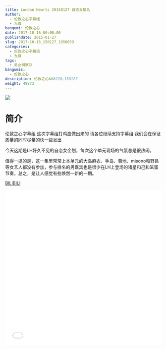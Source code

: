 ```yaml
---
title: London Hearts 20150127 自恋女排名
author: 
  - 伦敦之心字幕组
  - 九條
bangumi: 伦敦之心
date: 2017-10-16 00:00:00
publishdate: 2015-01-27
slug: 2017-10-16_150127_1950059
categories: 
  - 伦敦之心字幕组
  - 九條
tags: 
  - 男女纠察队
bangumis: 
  - 伦敦之心
description: 伦敦之心&#8226;150127
weight: 49873
---
```


![](https://i.imgur.com/wNU5C8t.jpg)

# 简介  
伦敦之心字幕组 这次字幕组打鸡血做出来的 请各位继续支持字幕组 我们会在保证质量的同时尽量的快一些发出


今天这期是LH好久不见的自恋女企划，每次这个单元现场的气氛总是很热闹。


值得一提的是，这一集里常常上本单元的大岛麻衣、手岛、菊地、misono和野吕等女艺人都没有参加，参与排名的男嘉宾也是很少在LH上登场的诸星和己和笨蛋节奏，总之，是让人感觉有些焕然一新的一期。




  [BILIBILI](https://www.bilibili.com/video/av1950059/)


<div class="vcontainer">  <iframe class='video' src="//www.bilibili.com/blackboard/player.html?aid=1950059" width="100%" height="500" frameborder="0" allowfullscreen="allowfullscreen"></iframe></div>
